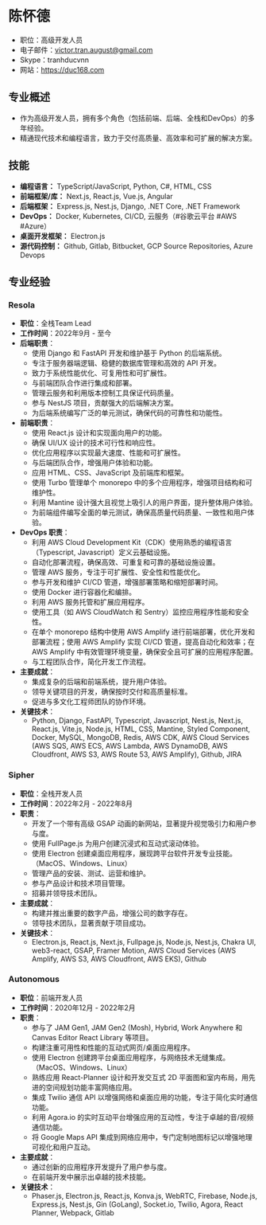 # 陈怀德
- 职位：高级开发人员  
- 电子邮件：victor.tran.august@gmail.com  
- Skype：tranhducvnn
- 网站：https://duc168.com

## 专业概述
- 作为高级开发人员，拥有多个角色（包括前端、后端、全栈和DevOps）的多年经验。
- 精通现代技术和编程语言，致力于交付高质量、高效率和可扩展的解决方案。

## 技能
- **编程语言：** TypeScript/JavaScript, Python, C#, HTML, CSS
- **前端框架/库：** Next.js, React.js, Vue.js, Angular
- **后端框架：** Express.js, Nest.js, Django, .NET Core, .NET Framework
- **DevOps：** Docker, Kubernetes, CI/CD, 云服务（#谷歌云平台 #AWS #Azure）
- **桌面开发框架：** Electron.js
- **源代码控制：** Github, Gitlab, Bitbucket, GCP Source Repositories, Azure Devops

## 专业经验

### Resola
- **职位**：全栈Team Lead
- **工作时间**：2022年9月 - 至今
- **后端职责**：
  - 使用 Django 和 FastAPI 开发和维护基于 Python 的后端系统。
  - 专注于服务器端逻辑、稳健的数据库管理和高效的 API 开发。
  - 致力于系统性能优化、可复用性和可扩展性。
  - 与前端团队合作进行集成和部署。
  - 管理云服务和利用版本控制工具保证代码质量。
  - 参与 NestJS 项目，贡献强大的后端解决方案。
  - 为后端系统编写广泛的单元测试，确保代码的可靠性和功能性。
- **前端职责**：
  - 使用 React.js 设计和实现面向用户的功能。
  - 确保 UI/UX 设计的技术可行性和响应性。
  - 优化应用程序以实现最大速度、性能和可扩展性。
  - 与后端团队合作，增强用户体验和功能。
  - 应用 HTML、CSS、JavaScript 及前端库和框架。
  - 使用 Turbo 管理单个 monorepo 中的多个应用程序，增强项目结构和可维护性。
  - 利用 Mantine 设计强大且视觉上吸引人的用户界面，提升整体用户体验。
  - 为前端组件编写全面的单元测试，确保高质量代码质量、一致性和用户体验。
- **DevOps 职责**：
  - 利用 AWS Cloud Development Kit（CDK）使用熟悉的编程语言（Typescript, Javascript）定义云基础设施。
  - 自动化部署流程，确保高效、可重复和可靠的基础设施设置。
  - 管理 AWS 服务，专注于可扩展性、安全性和性能优化。
  - 参与开发和维护 CI/CD 管道，增强部署策略和缩短部署时间。
  - 使用 Docker 进行容器化和编排。
  - 利用 AWS 服务托管和扩展应用程序。
  - 使用工具（如 AWS CloudWatch 和 Sentry）监控应用程序性能和安全性。
  - 在单个 monorepo 结构中使用 AWS Amplify 进行前端部署，优化开发和部署流程；使用 AWS Amplify 实现 CI/CD 管道，提高自动化和效率；在 AWS Amplify 中有效管理环境变量，确保安全且可扩展的应用程序配置。
  - 与工程团队合作，简化开发工作流程。
- **主要成就**：
  - 集成复杂的后端和前端系统，提升用户体验。
  - 领导关键项目的开发，确保按时交付和高质量标准。
  - 促进与多文化工程师团队的协作环境。
- **关键技术**：
  - Python, Django, FastAPI, Typescript, Javascript, Nest.js, Next.js, React.js, Vite.js, Node.js, HTML, CSS, Mantine, Styled Component, Docker, MySQL, MongoDB, Redis, AWS CDK, AWS Cloud Services (AWS SQS, AWS ECS, AWS Lambda, AWS DynamoDB, AWS Cloudfront, AWS S3, AWS Route 53, AWS Amplify), Github, JIRA

### Sipher
- **职位**：全栈开发人员
- **工作时间**：2022年2月 - 2022年8月
- **职责**：
  - 开发了一个带有高级 GSAP 动画的新网站，显著提升视觉吸引力和用户参与度。
  - 使用 FullPage.js 为用户创建沉浸式和互动式滚动体验。
  - 使用 Electron 创建桌面应用程序，展现跨平台软件开发专业技能。（MacOS、Windows、Linux）
  - 管理产品的安装、测试、运营和维护。
  - 参与产品设计和技术项目管理。
  - 招募并领导技术团队。
- **主要成就**：
  - 构建并推出重要的数字产品，增强公司的数字存在。
  - 领导技术团队，显著贡献于项目成功。
- **关键技术**：
  - Electron.js, React.js, Next.js, Fullpage.js, Node.js, Nest.js, Chakra UI, web3-react, GSAP, Framer Motion, AWS Cloud Services (AWS Amplify, AWS S3, AWS Cloudfront, AWS EKS), Github

### Autonomous
- **职位**：前端开发人员
- **工作时间**：2020年12月 - 2022年2月
- **职责**：
  - 参与了 JAM Gen1, JAM Gen2 (Mosh), Hybrid, Work Anywhere 和 Canvas Editor React Library 等项目。
  - 构建注重可用性和性能的互动式网页/桌面应用程序。
  - 使用 Electron 创建跨平台桌面应用程序，与网络技术无缝集成。（MacOS、Windows、Linux）
  - 熟练应用 React-Planner 设计和开发交互式 2D 平面图和室内布局，用先进的空间规划功能丰富网络应用。
  - 集成 Twilio 通信 API 以增强网络和桌面应用的功能，专注于简化实时通信功能。
  - 利用 Agora.io 的实时互动平台增强应用的互动性，专注于卓越的音/视频通信功能。
  - 将 Google Maps API 集成到网络应用中，专门定制地图标记以增强地理可视化和用户互动。
- **主要成就**：
  - 通过创新的应用程序开发提升了用户参与度。
  - 在前端开发中展示出卓越的技术技能。
- **关键技术**：
  - Phaser.js, Electron.js, React.js, Konva.js, WebRTC, Firebase, Node.js, Express.js, Nest.js, Gin (GoLang), Socket.io, Twilio, Agora, React Planner, Webpack, Gitlab
